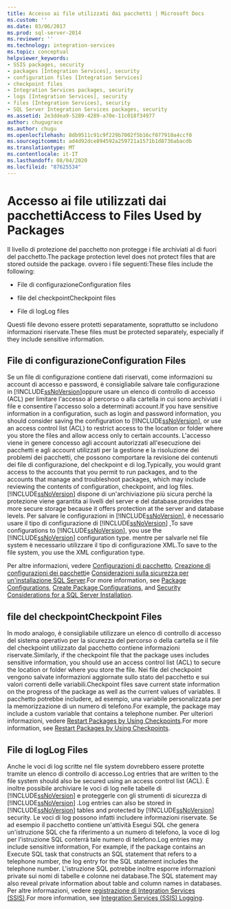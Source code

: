 ```yaml
---
title: Accesso ai file utilizzati dai pacchetti | Microsoft Docs
ms.custom: ''
ms.date: 03/06/2017
ms.prod: sql-server-2014
ms.reviewer: ''
ms.technology: integration-services
ms.topic: conceptual
helpviewer_keywords:
- SSIS packages, security
- packages [Integration Services], security
- configuration files [Integration Services]
- checkpoint files
- Integration Services packages, security
- logs [Integration Services], security
- files [Integration Services], security
- SQL Server Integration Services packages, security
ms.assetid: 2e3ddea9-5289-4289-a70e-11c018f34977
author: chugugrace
ms.author: chugu
ms.openlocfilehash: 8db9511c91c9f229b7002f5b16cf077910a4ccf0
ms.sourcegitcommit: ad4d92dce894592a259721a1571b1d8736abacdb
ms.translationtype: MT
ms.contentlocale: it-IT
ms.lasthandoff: 08/04/2020
ms.locfileid: "87625534"
---
```

# <a name="access-to-files-used-by-packages"></a><span data-ttu-id="35858-102">Accesso ai file utilizzati dai pacchetti</span><span class="sxs-lookup"><span data-stu-id="35858-102">Access to Files Used by Packages</span></span>
  <span data-ttu-id="35858-103">Il livello di protezione del pacchetto non protegge i file archiviati al di fuori del pacchetto.</span><span class="sxs-lookup"><span data-stu-id="35858-103">The package protection level does not protect files that are stored outside the package.</span></span> <span data-ttu-id="35858-104">ovvero i file seguenti:</span><span class="sxs-lookup"><span data-stu-id="35858-104">These files include the following:</span></span>  
  
-   <span data-ttu-id="35858-105">File di configurazione</span><span class="sxs-lookup"><span data-stu-id="35858-105">Configuration files</span></span>  
  
-   <span data-ttu-id="35858-106">file del checkpoint</span><span class="sxs-lookup"><span data-stu-id="35858-106">Checkpoint files</span></span>  
  
-   <span data-ttu-id="35858-107">File di log</span><span class="sxs-lookup"><span data-stu-id="35858-107">Log files</span></span>  
  
 <span data-ttu-id="35858-108">Questi file devono essere protetti separatamente, soprattutto se includono informazioni riservate.</span><span class="sxs-lookup"><span data-stu-id="35858-108">These files must be protected separately, especially if they include sensitive information.</span></span>  
  
## <a name="configuration-files"></a><span data-ttu-id="35858-109">File di configurazione</span><span class="sxs-lookup"><span data-stu-id="35858-109">Configuration Files</span></span>  
 <span data-ttu-id="35858-110">Se un file di configurazione contiene dati riservati, come informazioni su account di accesso e password, è consigliabile salvare tale configurazione in [!INCLUDE[ssNoVersion](../includes/ssnoversion-md.md)]oppure usare un elenco di controllo di accesso (ACL) per limitare l'accesso al percorso o alla cartella in cui sono archiviati i file e consentire l'accesso solo a determinati account.</span><span class="sxs-lookup"><span data-stu-id="35858-110">If you have sensitive information in a configuration, such as login and password information, you should consider saving the configuration to [!INCLUDE[ssNoVersion](../includes/ssnoversion-md.md)], or use an access control list (ACL) to restrict access to the location or folder where you store the files and allow access only to certain accounts.</span></span> <span data-ttu-id="35858-111">L'accesso viene in genere concesso agli account autorizzati all'esecuzione dei pacchetti e agli account utilizzati per la gestione e la risoluzione dei problemi dei pacchetti, che possono comportare la revisione dei contenuti dei file di configurazione, del checkpoint e di log.</span><span class="sxs-lookup"><span data-stu-id="35858-111">Typically, you would grant access to the accounts that you permit to run packages, and to the accounts that manage and troubleshoot packages, which may include reviewing the contents of configuration, checkpoint, and log files.</span></span> [!INCLUDE[ssNoVersion](../includes/ssnoversion-md.md)] <span data-ttu-id="35858-112">dispone di un'archiviazione più sicura perché la protezione viene garantita ai livelli del server e del database.</span><span class="sxs-lookup"><span data-stu-id="35858-112">provides the more secure storage because it offers protection at the server and database levels.</span></span> <span data-ttu-id="35858-113">Per salvare le configurazioni in [!INCLUDE[ssNoVersion](../includes/ssnoversion-md.md)], è necessario usare il tipo di configurazione di [!INCLUDE[ssNoVersion](../includes/ssnoversion-md.md)] ,</span><span class="sxs-lookup"><span data-stu-id="35858-113">To save configurations to [!INCLUDE[ssNoVersion](../includes/ssnoversion-md.md)], you use the [!INCLUDE[ssNoVersion](../includes/ssnoversion-md.md)] configuration type.</span></span> <span data-ttu-id="35858-114">mentre per salvarle nel file system è necessario utilizzare il tipo di configurazione XML.</span><span class="sxs-lookup"><span data-stu-id="35858-114">To save to the file system, you use the XML configuration type.</span></span>  
  
 <span data-ttu-id="35858-115">Per altre informazioni, vedere [Configurazioni di pacchetto](../../2014/integration-services/package-configurations.md), [Creazione di configurazioni dei pacchetti](../../2014/integration-services/create-package-configurations.md)e [Considerazioni sulla sicurezza per un'installazione SQL Server](../../2014/sql-server/install/security-considerations-for-a-sql-server-installation.md).</span><span class="sxs-lookup"><span data-stu-id="35858-115">For more information, see [Package Configurations](../../2014/integration-services/package-configurations.md), [Create Package Configurations](../../2014/integration-services/create-package-configurations.md), and [Security Considerations for a SQL Server Installation](../../2014/sql-server/install/security-considerations-for-a-sql-server-installation.md).</span></span>  
  
## <a name="checkpoint-files"></a><span data-ttu-id="35858-116">file del checkpoint</span><span class="sxs-lookup"><span data-stu-id="35858-116">Checkpoint Files</span></span>  
 <span data-ttu-id="35858-117">In modo analogo, è consigliabile utilizzare un elenco di controllo di accesso del sistema operativo per la sicurezza del percorso o della cartella se il file del checkpoint utilizzato dal pacchetto contiene informazioni riservate.</span><span class="sxs-lookup"><span data-stu-id="35858-117">Similarly, if the checkpoint file that the package uses includes sensitive information, you should use an access control list (ACL) to secure the location or folder where you store the file.</span></span> <span data-ttu-id="35858-118">Nei file del checkpoint vengono salvate informazioni aggiornate sullo stato del pacchetto e sui valori correnti delle variabili.</span><span class="sxs-lookup"><span data-stu-id="35858-118">Checkpoint files save current state information on the progress of the package as well as the current values of variables.</span></span> <span data-ttu-id="35858-119">Il pacchetto potrebbe includere, ad esempio, una variabile personalizzata per la memorizzazione di un numero di telefono.</span><span class="sxs-lookup"><span data-stu-id="35858-119">For example, the package may include a custom variable that contains a telephone number.</span></span> <span data-ttu-id="35858-120">Per ulteriori informazioni, vedere [Restart Packages by Using Checkpoints](packages/restart-packages-by-using-checkpoints.md).</span><span class="sxs-lookup"><span data-stu-id="35858-120">For more information, see [Restart Packages by Using Checkpoints](packages/restart-packages-by-using-checkpoints.md).</span></span>  
  
## <a name="log-files"></a><span data-ttu-id="35858-121">File di log</span><span class="sxs-lookup"><span data-stu-id="35858-121">Log Files</span></span>  
 <span data-ttu-id="35858-122">Anche le voci di log scritte nel file system dovrebbero essere protette tramite un elenco di controllo di accesso.</span><span class="sxs-lookup"><span data-stu-id="35858-122">Log entries that are written to the file system should also be secured using an access control list (ACL).</span></span> <span data-ttu-id="35858-123">È inoltre possibile archiviare le voci di log nelle tabelle di [!INCLUDE[ssNoVersion](../includes/ssnoversion-md.md)] e proteggerle con gli strumenti di sicurezza di [!INCLUDE[ssNoVersion](../includes/ssnoversion-md.md)] .</span><span class="sxs-lookup"><span data-stu-id="35858-123">Log entries can also be stored in [!INCLUDE[ssNoVersion](../includes/ssnoversion-md.md)] tables and protected by [!INCLUDE[ssNoVersion](../includes/ssnoversion-md.md)] security.</span></span> <span data-ttu-id="35858-124">Le voci di log possono infatti includere informazioni riservate. Se ad esempio il pacchetto contiene un'attività Esegui SQL che genera un'istruzione SQL che fa riferimento a un numero di telefono, la voce di log per l'istruzione SQL conterrà tale numero di telefono.</span><span class="sxs-lookup"><span data-stu-id="35858-124">Log entries may include sensitive information, For example, if the package contains an Execute SQL task that constructs an SQL statement that refers to a telephone number, the log entry for the SQL statement includes the telephone number.</span></span> <span data-ttu-id="35858-125">L'istruzione SQL potrebbe inoltre esporre informazioni private sui nomi di tabelle e colonne nei database.</span><span class="sxs-lookup"><span data-stu-id="35858-125">The SQL statement may also reveal private information about table and column names in databases.</span></span> <span data-ttu-id="35858-126">Per altre informazioni, vedere [registrazione di Integration Services &#40;SSIS&#41;](performance/integration-services-ssis-logging.md).</span><span class="sxs-lookup"><span data-stu-id="35858-126">For more information, see [Integration Services &#40;SSIS&#41; Logging](performance/integration-services-ssis-logging.md).</span></span>  
  
  

